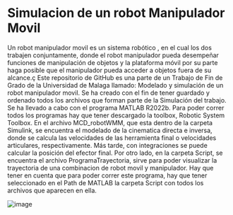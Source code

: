 # Simulacion de un robot Manipulador Movil
Un robot manipulador movil es un sistema robótico , en el cual los dos trabajen conjuntamente, donde el robot manipulador pueda desempeñar funciones de manipulación de objetos y la plataforma móvil por su parte haga posible que el manipulador pueda acceder a objetos fuera de su alcance.ç
Este repositorio de GitHub es una parte de un Trabajo de Fin de Grado de la Universidad de Malaga llamado: Modelado y simulación de un robot manipulador movil. Se ha creado con el fin de tener guardado y ordenado todos los archivos que forman parte de la Simulación del trabajo. Se ha llevado a cabo con el programa MATLAB R2022b.
Para poder correr todos los programas hay que tener descargado la toolbox, Robotic System Toolbox. En el archivo MCD_robotWMM, que esta dentro de la carpeta Simulink, se encuentra el modelado de la cinematica directa e inversa, donde se calcula las velocidades de las herramienta final o velocidades articulares, respectivamente. Más tarde, con integraciones se puede calcular la posición del efector final. 
Por otro lado, en la carpeta Script, se encuentra el archivo ProgramaTrayectoria, sirve para poder visualizar la trayectoria de una combinacion de robot movil y manipulador. Hay que tener en cuenta que para poder correr este programa, hay que tener seleccionado en el Path de MATLAB la carpeta Script con todos los archivos que aparecen en ella.


![image](https://github.com/pedrocastii/Simulacion_Manipulador_Movil/assets/143114749/d7ea6167-a5f9-485c-8fea-45957df59c39)
